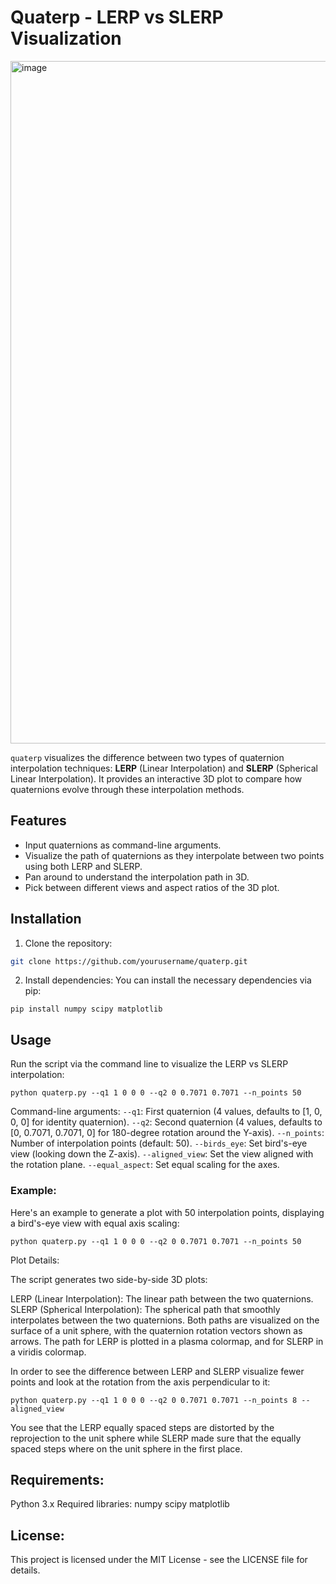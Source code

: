 # Quaterp - LERP vs SLERP Visualization

<img width="1092" alt="image" src="https://github.com/user-attachments/assets/485fa162-8084-44b8-bbc3-65db5aefa760" />

`quaterp` visualizes the difference between two types of quaternion interpolation techniques: **LERP** (Linear Interpolation) and **SLERP** (Spherical Linear Interpolation). It provides an interactive 3D plot to compare how quaternions evolve through these interpolation methods.

## Features
- Input quaternions as command-line arguments.
- Visualize the path of quaternions as they interpolate between two points using both LERP and SLERP.
- Pan around to understand the interpolation path in 3D.
- Pick between different views and aspect ratios of the 3D plot.


## Installation

1. Clone the repository:
```bash
git clone https://github.com/yourusername/quaterp.git
```

2. Install dependencies: You can install the necessary dependencies via pip:
```
pip install numpy scipy matplotlib
```

## Usage

Run the script via the command line to visualize the LERP vs SLERP interpolation:

```
python quaterp.py --q1 1 0 0 0 --q2 0 0.7071 0.7071 --n_points 50
```

Command-line arguments:
`--q1`: First quaternion (4 values, defaults to [1, 0, 0, 0] for identity quaternion).
`--q2`: Second quaternion (4 values, defaults to [0, 0.7071, 0.7071, 0] for 180-degree rotation around the Y-axis).
`--n_points`: Number of interpolation points (default: 50).
`--birds_eye`: Set bird's-eye view (looking down the Z-axis).
`--aligned_view`: Set the view aligned with the rotation plane.
`--equal_aspect`: Set equal scaling for the axes.

### Example:

Here's an example to generate a plot with 50 interpolation points, displaying a bird's-eye view with equal axis scaling:

```
python quaterp.py --q1 1 0 0 0 --q2 0 0.7071 0.7071 --n_points 50
```

Plot Details:

The script generates two side-by-side 3D plots:

LERP (Linear Interpolation): The linear path between the two quaternions.
SLERP (Spherical Interpolation): The spherical path that smoothly interpolates between the two quaternions.
Both paths are visualized on the surface of a unit sphere, with the quaternion rotation vectors shown as arrows. The path for LERP is plotted in a plasma colormap, and for SLERP in a viridis colormap.

In order to see the difference between LERP and SLERP visualize fewer points and look at the rotation from the axis perpendicular to it: 

```
python quaterp.py --q1 1 0 0 0 --q2 0 0.7071 0.7071 --n_points 8 --aligned_view
```

You see that the LERP equally spaced steps are distorted by the reprojection to the unit sphere while SLERP made sure that the equally spaced steps where on the unit sphere in the first place.

## Requirements:

Python 3.x
Required libraries:
numpy
scipy
matplotlib

## License:

This project is licensed under the MIT License - see the LICENSE file for details.
